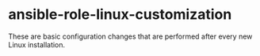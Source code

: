# ansible-role-linux-customization
These are basic configuration changes that are performed after every new Linux installation.
